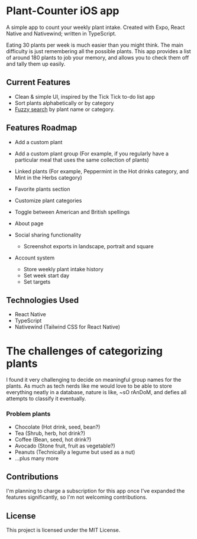 # Plant-Counter iOS app

A simple app to count your weekly plant intake. Created with Expo, React Native and Nativewind; written in TypeScript.

Eating 30 plants per week is much easier than you might think. The main difficulty is just remembering all the possible plants. This app provides a list of around 180 plants to job your memory, and allows you to check them off and tally them up easily.

## Current Features

-  Clean & simple UI, inspired by the Tick Tick to-do list app
-  Sort plants alphabetically or by category
-  [Fuzzy search](https://en.wikipedia.org/wiki/Approximate_string_matching) by plant name or category.

## Features Roadmap

-  Add a custom plant
-  Add a custom plant group (For example, if you regularly have a particular meal that uses the same collection of plants)
-  Linked plants (For example, Peppermint in the Hot drinks category, and Mint in the Herbs category)
-  Favorite plants section
-  Customize plant categories
-  Toggle between American and British spellings
-  About page

-  Social sharing functionality

   -  Screenshot exports in landscape, portrait and square

-  Account system

   -  Store weekly plant intake history
   -  Set week start day
   -  Set targets

## Technologies Used

-  React Native
-  TypeScript
-  Nativewind (Tailwind CSS for React Native)

# The challenges of categorizing plants

I found it very challenging to decide on meaningful group names for the plants. As much as tech nerds like me would love to be able to store everything neatly in a database, nature is like, ~sO rAnDoM, and defies all attempts to classify it eventually.

### Problem plants

-  Chocolate (Hot drink, seed, bean?)
-  Tea (Shrub, herb, hot drink?)
-  Coffee (Bean, seed, hot drink?)
-  Avocado (Stone fruit, fruit as vegetable?)
-  Peanuts (Technically a legume but used as a nut)
-  ...plus many more

## Contributions

I'm planning to charge a subscription for this app once I've expanded the features significantly, so I'm not welcoming contributions.

## License

This project is licensed under the MIT License.
